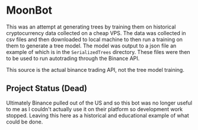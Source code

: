# MoonBot

This was an attempt at generating trees by training them on historical cryptocurrency data collected on a cheap VPS. The data was collected in csv files and then downloaded to local machine to then run a training on them to generate a tree model. The model was output to a json file an example of which is in the `SerializedTrees` directory. These files were then to be used to run autotrading through the Binance API. 

This source is the actual binance trading API, not the tree model training.

## Project Status (Dead)

Ultimately Binance pulled out of the US and so this bot was no longer useful to me as I couldn't actually use it on their platform so development work stopped. Leaving this here as a historical and educational example of what could be done.
